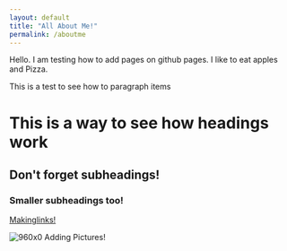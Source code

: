 ```yaml
---
layout: default
title: "All About Me!"
permalink: /aboutme
---
```

Hello. I am testing how to add pages on github pages. I like to eat apples and Pizza.

This is a test to see how to paragraph items

# This is a way to see how headings work
## Don't forget subheadings!
### Smaller subheadings too!

[Makinglinks!](https://en.wikipedia.org/wiki/Detroit_Lions)

![960x0](https://github.com/rollinghelicopter1/rollinghelicopter1.github.io/assets/173696971/3889f9d3-05f6-4e7a-916f-d54b1a53991d)
Adding Pictures!
